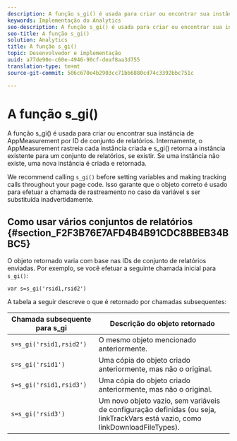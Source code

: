 ```yaml
---
description: A função s_gi() é usada para criar ou encontrar sua instância de AppMeasurement por ID de conjunto de relatórios. Internamente, o AppMeasurement rastreia cada instância criada e s_gi() retorna a instância existente para um conjunto de relatórios, se existir. Se uma instância não existe, uma nova instância é criada e retornada.
keywords: Implementação do Analytics
seo-description: A função s_gi() é usada para criar ou encontrar sua instância de AppMeasurement por ID de conjunto de relatórios. Internamente, o AppMeasurement rastreia cada instância criada e s_gi() retorna a instância existente para um conjunto de relatórios, se existir. Se uma instância não existe, uma nova instância é criada e retornada.
seo-title: A função s_gi()
solution: Analytics
title: A função s_gi()
topic: Desenvolvedor e implementação
uuid: a77de90e-c60e-4946-90cf-deaf8aa3d755
translation-type: tm+mt
source-git-commit: 506c670e4b2903cc71bb6880cd74c3392bbc751c

---
```



# A função s_gi()

A função s_gi() é usada para criar ou encontrar sua instância de AppMeasurement por ID de conjunto de relatórios. Internamente, o AppMeasurement rastreia cada instância criada e s_gi() retorna a instância existente para um conjunto de relatórios, se existir. Se uma instância não existe, uma nova instância é criada e retornada.

We recommend calling `s_gi()` before setting variables and making tracking calls throughout your page code. Isso garante que o objeto correto é usado para efetuar a chamada de rastreamento no caso da variável s ser substituída inadvertidamente.

## Como usar vários conjuntos de relatórios {#section_F2F3B76E7AFD4B4B91CDC8BBEB34BBC5}

O objeto retornado varia com base nas IDs de conjunto de relatórios enviadas. Por exemplo, se você efetuar a seguinte chamada inicial para `s_gi()`:

```
var s=s_gi('rsid1,rsid2')
```

A tabela a seguir descreve o que é retornado por chamadas subsequentes:

| **Chamada subsequente para s_gi** | **Descrição do objeto retornado** |
|---|---|
| `s=s_gi('rsid1,rsid2')` | O mesmo objeto mencionado anteriormente. |
| `s=s_gi('rsid1')` | Uma cópia do objeto criado anteriormente, mas não o original. |
| `s=s_gi('rsid1,rsid3')` | Uma cópia do objeto criado anteriormente, mas não o original. |
| `s=s_gi('rsid3')` | Um novo objeto vazio, sem variáveis de configuração definidas (ou seja, linkTrackVars está vazio, como linkDownloadFileTypes). |

